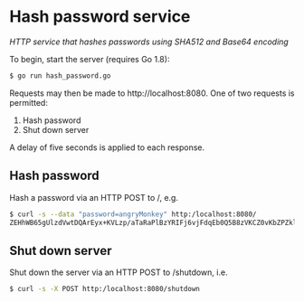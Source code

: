 # Hash password service

_HTTP service that hashes passwords using SHA512 and Base64 encoding_

To begin, start the server (requires Go 1.8):

```bash
$ go run hash_password.go
```

Requests may then be made to http://localhost:8080. One of two requests is permitted:

1. Hash password
2. Shut down server

A delay of five seconds is applied to each response.

## Hash password

Hash a password via an HTTP POST to /, e.g.

```bash
$ curl -s --data "password=angryMonkey" http:/localhost:8080/
ZEHhWB65gUlzdVwtDQArEyx+KVLzp/aTaRaPlBzYRIFj6vjFdqEb0Q5B8zVKCZ0vKbZPZklJz0Fd7su2A+gf7Q==
```

## Shut down server

Shut down the server via an HTTP POST to /shutdown, i.e.

```bash
$ curl -s -X POST http:/localhost:8080/shutdown
```
